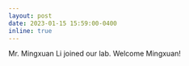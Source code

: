 ```yaml
---
layout: post
date: 2023-01-15 15:59:00-0400
inline: true
---
```


Mr. Mingxuan Li joined our lab. Welcome Mingxuan!
